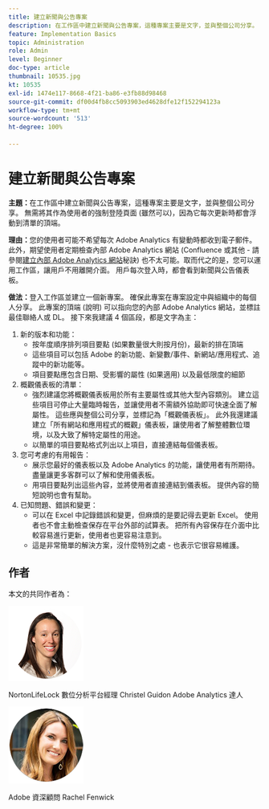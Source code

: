 ```yaml
---
title: 建立新聞與公告專案
description: 在工作區中建立新聞與公告專案，這種專案主要是文字，並與整個公司分享。
feature: Implementation Basics
topic: Administration
role: Admin
level: Beginner
doc-type: article
thumbnail: 10535.jpg
kt: 10535
exl-id: 1474e117-8668-4f21-ba86-e3fb88d98468
source-git-commit: df00d4fb8cc5093903ed4628dfe12f152294123a
workflow-type: tm+mt
source-wordcount: '513'
ht-degree: 100%

---
```


# 建立新聞與公告專案

**主題：**&#x200B;在工作區中建立新聞與公告專案，這種專案主要是文字，並與整個公司分享。 無需將其作為使用者的強制登陸頁面 (雖然可以)，因為它每次更新時都會浮動到清單的頂端。

**理由：**&#x200B;您的使用者可能不希望每次 Adobe Analytics 有變動時都收到電子郵件。 此外，期望使用者定期檢查內部 Adobe Analytics 網站 (Confluence 或其他 - 請參閱[建立內部 Adobe Analytics 網站](create-an-internal-adobe-analytics-site.md)秘訣) 也不太可能。取而代之的是，您可以運用工作區，讓用戶不用離開介面。 用戶每次登入時，都會看到新聞與公告儀表板。

**做法：**&#x200B;登入工作區並建立一個新專案。 確保此專案在專案設定中與組織中的每個人分享。 此專案的頂端 (說明) 可以指向您的內部 Adobe Analytics 網站，並標註最佳聯絡人或 DL。 接下來我建議 4 個區段，都是文字為主：
1. 新的版本和功能：
   * 按年度順序排列項目要點 (如果數量很大則按月份)，最新的排在頂端
   * 這些項目可以包括 Adobe 的新功能、新變數/事件、新網站/應用程式、追蹤中的新功能等。
   * 項目要點應包含日期、受影響的屬性 (如果適用) 以及最低限度的細節
1. 概觀儀表板的清單：
   * 強烈建議您將概觀儀表板用於所有主要屬性或其他大型內容類別。 建立這些項目可停止大量臨時報告，並讓使用者不需額外協助即可快速全面了解屬性。 這些應與整個公司分享，並標記為「概觀儀表板」。 此外我還建議建立「所有網站和應用程式的概觀」儀表板，讓使用者了解整體數位環境，以及大致了解特定屬性的用途。
   * 以簡單的項目要點格式列出以上項目，直接連結每個儀表板。
1. 您可考慮的有用報告：
   * 展示您最好的儀表板以及 Adobe Analytics 的功能，讓使用者有所期待。 盡量讓更多客群可以了解和使用儀表板。
   * 用項目要點列出這些內容，並將使用者直接連結到儀表板。 提供內容的簡短說明也會有幫助。
1. 已知問題、錯誤和變更：
   * 可以在 Excel 中記錄錯誤和變更，但麻煩的是要記得去更新 Excel。 使用者也不會主動檢查保存在平台外部的試算表。 把所有內容保存在介面中比較容易進行更新，使用者也更容易注意到。
   * 這是非常簡單的解決方案，沒什麼特別之處 - 也表示它很容易維護。

## 作者

本文的共同作者為：

![Christel Guidon](assets/Christel-Headshot-150.png)

NortonLifeLock 數位分析平台經理 Christel Guidon
Adobe Analytics 達人

![Rachel Fenwick](assets/Rachel-Fenwick-150.png)

Adobe 資深顧問 Rachel Fenwick
